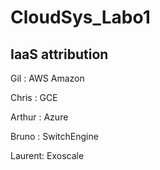 # CloudSys_Labo1

## IaaS attribution


Gil : AWS Amazon

Chris : GCE

Arthur : Azure

Bruno : SwitchEngine

Laurent: Exoscale

